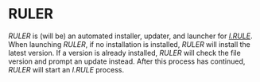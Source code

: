 # RULER
_RULER_ is (will be) an automated installer, updater, and launcher for [_I.RULE_](https://doctorhummer.itch.io/irule). When launching _RULER_, if no installation is installed, _RULER_ will install the latest version. If a version is already installed, _RULER_ will check the file version and prompt an update instead. After this process has continued, _RULER_ will start an _I.RULE_ process.

